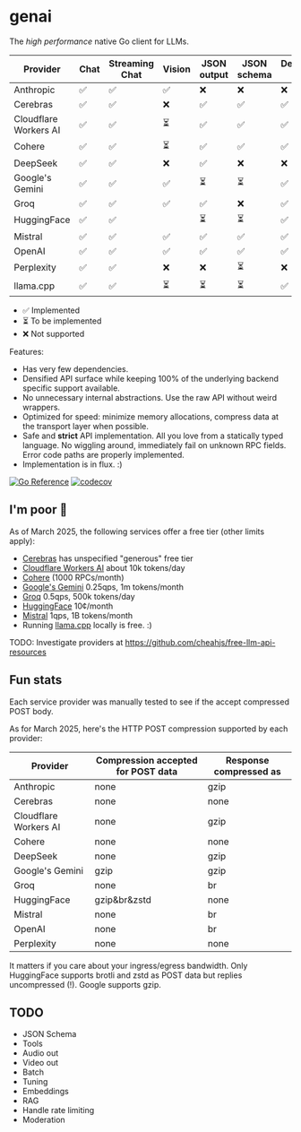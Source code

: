 # genai

The _high performance_ native Go client for LLMs.

| Provider        | Chat | Streaming Chat | Vision | JSON output | JSON schema | Deterministic Seed |
| --------------- | ---- | -------------- | ------ | ----------- | ----------- | ------------------ |
| Anthropic       | ✅   | ✅             | ✅     | ❌          | ❌          | ❌                 |
| Cerebras        | ✅   | ✅             | ❌     | ✅          | ✅          | ✅                 |
| Cloudflare Workers AI | ✅ | ✅         | ⏳     | ✅          | ✅          | ✅                 |
| Cohere          | ✅   | ✅             | ⏳     | ✅          | ✅          | ✅                 |
| DeepSeek        | ✅   | ✅             | ❌     | ✅          | ❌          | ❌                 |
| Google's Gemini | ✅   | ✅             | ✅     | ⏳          | ⏳          | ✅                 |
| Groq            | ✅   | ✅             | ✅     | ✅          | ❌          | ✅                 |
| HuggingFace     | ✅   | ✅             |        | ⏳          | ⏳          | ✅                 |
| Mistral         | ✅   | ✅             | ✅     | ✅          | ✅          | ✅                 |
| OpenAI          | ✅   | ✅             | ✅     | ✅          | ✅          | ✅                 |
| Perplexity      | ✅   | ✅             | ❌     | ❌          | ⏳          | ❌                 |
| llama.cpp       | ✅   | ✅             | ⏳     | ⏳          | ⏳          | ✅                 |

- ✅ Implemented
- ⏳ To be implemented
- ❌ Not supported

Features:

- Has very few dependencies.
- Densified API surface while keeping 100% of the underlying backend specific support available.
- No unnecessary internal abstractions. Use the raw API without weird wrappers.
- Optimized for speed: minimize memory allocations, compress data at the transport layer when possible.
- Safe and **strict** API implementation. All you love from a statically typed
  language. No wiggling around, immediately fail on unknown RPC fields. Error
  code paths are properly implemented.
- Implementation is in flux. :)

[![Go Reference](https://pkg.go.dev/badge/github.com/maruel/genai/.svg)](https://pkg.go.dev/github.com/maruel/genai/)
[![codecov](https://codecov.io/gh/maruel/genai/graph/badge.svg?token=VLBH363B6N)](https://codecov.io/gh/maruel/genai)


## I'm poor 💸

As of March 2025, the following services offer a free tier (other limits
apply):

- [Cerebras](https://cerebras.ai/inference) has unspecified "generous" free tier
- [Cloudflare Workers AI](https://developers.cloudflare.com/workers-ai/platform/pricing/) about 10k tokens/day
- [Cohere](https://docs.cohere.com/docs/rate-limits) (1000 RPCs/month)
- [Google's Gemini](https://ai.google.dev/gemini-api/docs/rate-limits) 0.25qps, 1m tokens/month
- [Groq](https://console.groq.com/docs/rate-limits) 0.5qps, 500k tokens/day
- [HuggingFace](https://huggingface.co/docs/api-inference/pricing) 10¢/month
- [Mistral](https://help.mistral.ai/en/articles/225174-what-are-the-limits-of-the-free-tier) 1qps, 1B tokens/month
- Running [llama.cpp](https://github.com/ggml-org/llama.cpp) locally is free. :)

TODO: Investigate providers at https://github.com/cheahjs/free-llm-api-resources

## Fun stats

Each service provider was manually tested to see if the accept compressed POST body.

As for March 2025, here's the HTTP POST compression supported by each provider:

| Provider | Compression accepted for POST data | Response compressed as |
|----------|-------------|-------------|
| Anthropic | none | gzip |
| Cerebras | none | none |
| Cloudflare Workers AI | none | gzip |
| Cohere | none | none |
| DeepSeek | none | gzip |
| Google's Gemini | gzip | gzip |
| Groq | none | br |
| HuggingFace | gzip&br&zstd | none |
| Mistral | none | br |
| OpenAI | none | br |
| Perplexity | none | none |

It matters if you care about your ingress/egress bandwidth. Only HuggingFace
supports brotli and zstd as POST data but replies uncompressed (!). Google
supports gzip.


## TODO

- JSON Schema
- Tools
- Audio out
- Video out
- Batch
- Tuning
- Embeddings
- RAG
- Handle rate limiting
- Moderation
